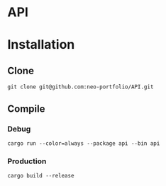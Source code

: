 # API

# Installation

## Clone

    git clone git@github.com:neo-portfolio/API.git
    
## Compile

### Debug

    cargo run --color=always --package api --bin api
    
### Production
    
    cargo build --release